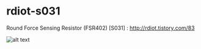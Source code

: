 # rdiot-s031
Round Force Sensing Resistor (FSR402) [S031] : http://rdiot.tistory.com/83

![alt text](http://cfile23.uf.tistory.com/image/236DEB3957D16BE604C150)
